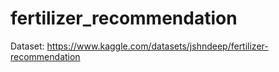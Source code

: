 # fertilizer_recommendation

Dataset: https://www.kaggle.com/datasets/jshndeep/fertilizer-recommendation 
